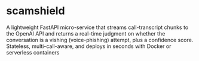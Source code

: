 # scamshield
A lightweight FastAPI micro-service that streams call-transcript chunks to the OpenAI API and returns a real-time judgment on whether the conversation is a vishing (voice-phishing) attempt, plus a confidence score. Stateless, multi-call-aware, and deploys in seconds with Docker or serverless containers
